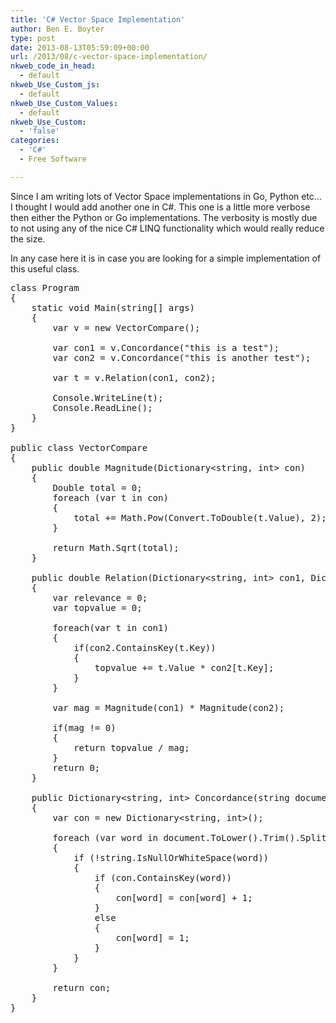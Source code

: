 ```yaml
---
title: 'C# Vector Space Implementation'
author: Ben E. Boyter
type: post
date: 2013-08-13T05:59:09+00:00
url: /2013/08/c-vector-space-implementation/
nkweb_code_in_head:
  - default
nkweb_Use_Custom_js:
  - default
nkweb_Use_Custom_Values:
  - default
nkweb_Use_Custom:
  - 'false'
categories:
  - 'C#'
  - Free Software

---
```

Since I am writing lots of Vector Space implementations in Go, Python etc&#8230; I thought I would add another one in C#. This one is a little more verbose then either the Python or Go implementations. The verbosity is mostly due to not using any of the nice C# LINQ functionality which would really reduce the size.

In any case here it is in case you are looking for a simple implementation of this useful class.

<pre>class Program
{
	static void Main(string[] args)
	{
		var v = new VectorCompare();

		var con1 = v.Concordance("this is a test");
		var con2 = v.Concordance("this is another test");

		var t = v.Relation(con1, con2);

		Console.WriteLine(t);
		Console.ReadLine();
	}
}

public class VectorCompare
{
	public double Magnitude(Dictionary&lt;string, int&gt; con)
	{
		Double total = 0;
		foreach (var t in con)
		{
			total += Math.Pow(Convert.ToDouble(t.Value), 2);
		}

		return Math.Sqrt(total);
	}

	public double Relation(Dictionary&lt;string, int&gt; con1, Dictionary&lt;string, int&gt; con2)
	{
		var relevance = 0;
		var topvalue = 0;

		foreach(var t in con1)
		{
			if(con2.ContainsKey(t.Key))
			{
				topvalue += t.Value * con2[t.Key];
			}
		}

		var mag = Magnitude(con1) * Magnitude(con2);

		if(mag != 0)
		{
			return topvalue / mag;
		}
		return 0;
	}

	public Dictionary&lt;string, int&gt; Concordance(string document)
	{
		var con = new Dictionary&lt;string, int&gt;();

		foreach (var word in document.ToLower().Trim().Split(' '))
		{
			if (!string.IsNullOrWhiteSpace(word))
			{
				if (con.ContainsKey(word))
				{
					con[word] = con[word] + 1;
				}
				else
				{
					con[word] = 1;
				}
			}
		}

		return con;
	}
}</pre>
